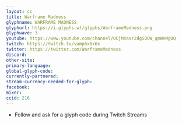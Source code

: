 ```yaml
---
layout: cc
title: Warframe Madness
glyphname: WARFRAME MADNESS
glyphurl: https://i.glyphs.wf/glyphs/WarframeMadness.png
glyphwave: 3
youtube: https://www.youtube.com/channel/UCjMVasr2dgSOQW_qmWeMgUQ
twitch: https://twitch.tv/vamp6x6x6x
twitter: https://twitter.com/WarframeMadness
discord: 
other-site: 
primary-language: 
global-glyph-code: 
currently-partnered: 
stream-currency-needed-for-glyph: 
facebook: 
mixer: 
ccid: 216
---
```

* Follow and ask for a glyph code during Twitch Streams
